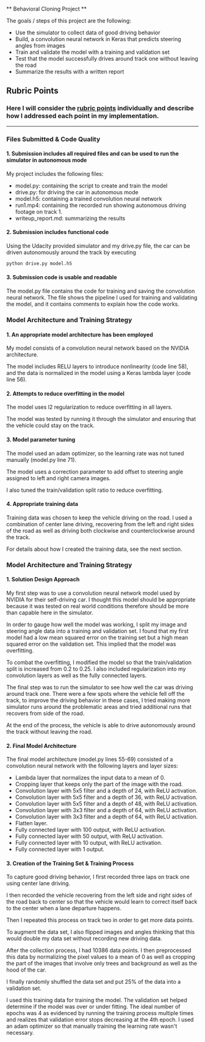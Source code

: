 ** Behavioral Cloning Project **

The goals / steps of this project are the following:
* Use the simulator to collect data of good driving behavior
* Build, a convolution neural network in Keras that predicts steering angles from images
* Train and validate the model with a training and validation set
* Test that the model successfully drives around track one without leaving the road
* Summarize the results with a written report

## Rubric Points
### Here I will consider the [rubric points](https://review.udacity.com/#!/rubrics/432/view) individually and describe how I addressed each point in my implementation.  

---
### Files Submitted & Code Quality

#### 1. Submission includes all required files and can be used to run the simulator in autonomous mode

My project includes the following files:
* model.py: containing the script to create and train the model
* drive.py: for driving the car in autonomous mode
* model.h5: containing a trained convolution neural network
* run1.mp4: containing the recorded run showing autonomous driving footage on track 1.
* writeup_report.md: summarizing the results

#### 2. Submission includes functional code
Using the Udacity provided simulator and my drive.py file, the car can be driven autonomously around the track by executing
```sh
python drive.py model.h5
```

#### 3. Submission code is usable and readable

The model.py file contains the code for training and saving the convolution neural network. The file shows the pipeline I used for training and validating the model, and it contains comments to explain how the code works.

### Model Architecture and Training Strategy

#### 1. An appropriate model architecture has been employed

My model consists of a convolution neural network based on the NVIDIA architecture.

The model includes RELU layers to introduce nonlinearity (code line 58), and the data is normalized in the model using a Keras lambda layer (code line 56).

#### 2. Attempts to reduce overfitting in the model

The model uses l2 regularization to reduce overfitting in all layers.

The model was tested by running it through the simulator and ensuring that the vehicle could stay on the track.

#### 3. Model parameter tuning

The model used an adam optimizer, so the learning rate was not tuned manually (model.py line 71).

The model uses a correction parameter to add offset to steering angle assigned to left and right camera images.

I also tuned the train/validation split ratio to reduce overfitting.

#### 4. Appropriate training data

Training data was chosen to keep the vehicle driving on the road. I used a combination of center lane driving, recovering from the left and right sides of the road as well as driving both clockwise and counterclockwise around the track.

For details about how I created the training data, see the next section.

### Model Architecture and Training Strategy

#### 1. Solution Design Approach

My first step was to use a convolution neural network model used by NVIDIA for their self-driving car. I thought this model should be appropriate because it was tested on real world conditions therefore should be more than capable here in the simulator.

In order to gauge how well the model was working, I split my image and steering angle data into a training and validation set. I found that my first model had a low mean squared error on the training set but a high mean squared error on the validation set. This implied that the model was overfitting.

To combat the overfitting, I modified the model so that the train/validation split is increased from 0.2 to 0.25. I also included regularization into my convolution layers as well as the fully connected layers.


The final step was to run the simulator to see how well the car was driving around track one. There were a few spots where the vehicle fell off the track, to improve the driving behavior in these cases, I tried making more simulator runs around the problematic areas and tried additional runs that recovers from side of the road.

At the end of the process, the vehicle is able to drive autonomously around the track without leaving the road.

#### 2. Final Model Architecture

The final model architecture (model.py lines 55-69) consisted of a convolution neural network with the following layers and layer sizes:

* Lambda layer that normalizes the input data to a mean of 0.
* Cropping layer that keeps only the part of the image with the road.
* Convolution layer with 5x5 filter and a depth of 24, with ReLU activation.
* Convolution layer with 5x5 filter and a depth of 36, with ReLU activation.
* Convolution layer with 5x5 filter and a depth of 48, with ReLU activation.
* Convolution layer with 3x3 filter and a depth of 64, with ReLU activation.
* Convolution layer with 3x3 filter and a depth of 64, with ReLU activation.
* Flatten layer.
* Fully connected layer with 100 output, with ReLU activation.
* Fully connected layer with 50 output, with ReLU activation.
* Fully connected layer with 10 output, with ReLU activation.
* Fully connected layer with 1 output.

#### 3. Creation of the Training Set & Training Process

To capture good driving behavior, I first recorded three laps on track one using center lane driving.

I then recorded the vehicle recovering from the left side and right sides of the road back to center so that the vehicle would learn to correct itself back to the center when a lane departure happens.

Then I repeated this process on track two in order to get more data points.

To augment the data set, I also flipped images and angles thinking that this would double my data set without recording new driving data.

After the collection process, I had 10386 data points. I then preprocessed this data by normalizing the pixel values to a mean of 0 as well as cropping the part of the images that involve only trees and background as well as the hood of the car.


I finally randomly shuffled the data set and put 25% of the data into a validation set.

I used this training data for training the model. The validation set helped determine if the model was over or under fitting. The ideal number of epochs was 4 as evidenced by running the training process multiple times and realizes that validation error stops decreasing at the 4th epoch. I used an adam optimizer so that manually training the learning rate wasn't necessary.
